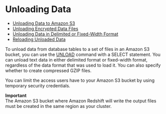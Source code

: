 # Unloading Data<a name="c_unloading_data"></a>


+ [Unloading Data to Amazon S3](t_Unloading_tables.md)
+ [Unloading Encrypted Data Files](t_unloading_encrypted_files.md)
+ [Unloading Data in Delimited or Fixed\-Width Format](t_unloading_fixed_width_data.md)
+ [Reloading Unloaded Data](t_Reloading_unload_files.md)

To unload data from database tables to a set of files in an Amazon S3 bucket, you can use the [UNLOAD](r_UNLOAD.md) command with a SELECT statement\. You can unload text data in either delimited format or fixed\-width format, regardless of the data format that was used to load it\. You can also specify whether to create compressed GZIP files\.

You can limit the access users have to your Amazon S3 bucket by using temporary security credentials\.

**Important**  
The Amazon S3 bucket where Amazon Redshift will write the output files must be created in the same region as your cluster\.